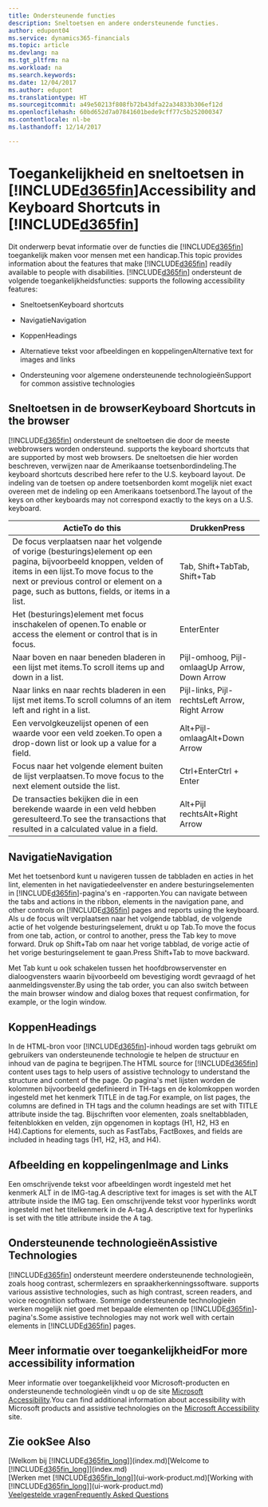 ```yaml
---
title: Ondersteunende functies
description: Sneltoetsen en andere ondersteunende functies.
author: edupont04
ms.service: dynamics365-financials
ms.topic: article
ms.devlang: na
ms.tgt_pltfrm: na
ms.workload: na
ms.search.keywords: 
ms.date: 12/04/2017
ms.author: edupont
ms.translationtype: HT
ms.sourcegitcommit: a49e50213f808fb72b43dfa22a34833b306ef12d
ms.openlocfilehash: 60bd652d7a07841601bede9cff77c5b252000347
ms.contentlocale: nl-be
ms.lasthandoff: 12/14/2017

---
```

# <a name="accessibility-and-keyboard-shortcuts-in-included365finincludesd365finmdmd"></a><span data-ttu-id="b575d-103">Toegankelijkheid en sneltoetsen in [!INCLUDE[d365fin](includes/d365fin_md.md)]</span><span class="sxs-lookup"><span data-stu-id="b575d-103">Accessibility and Keyboard Shortcuts in [!INCLUDE[d365fin](includes/d365fin_md.md)]</span></span>
<span data-ttu-id="b575d-104">Dit onderwerp bevat informatie over de functies die [!INCLUDE[d365fin](includes/d365fin_md.md)] toegankelijk maken voor mensen met een handicap.</span><span class="sxs-lookup"><span data-stu-id="b575d-104">This topic provides information about the features that make [!INCLUDE[d365fin](includes/d365fin_md.md)] readily available to people with disabilities.</span></span> [!INCLUDE[d365fin](includes/d365fin_md.md)]<span data-ttu-id="b575d-105"> ondersteunt de volgende toegankelijkheidsfuncties:</span><span class="sxs-lookup"><span data-stu-id="b575d-105"> supports the following accessibility features:</span></span>  

-   <span data-ttu-id="b575d-106">Sneltoetsen</span><span class="sxs-lookup"><span data-stu-id="b575d-106">Keyboard shortcuts</span></span>  

-   <span data-ttu-id="b575d-107">Navigatie</span><span class="sxs-lookup"><span data-stu-id="b575d-107">Navigation</span></span>  

-   <span data-ttu-id="b575d-108">Koppen</span><span class="sxs-lookup"><span data-stu-id="b575d-108">Headings</span></span>  

-   <span data-ttu-id="b575d-109">Alternatieve tekst voor afbeeldingen en koppelingen</span><span class="sxs-lookup"><span data-stu-id="b575d-109">Alternative text for images and links</span></span>  

-   <span data-ttu-id="b575d-110">Ondersteuning voor algemene ondersteunende technologieën</span><span class="sxs-lookup"><span data-stu-id="b575d-110">Support for common assistive technologies</span></span>  

##  <a name="Keyboard"></a> <span data-ttu-id="b575d-111">Sneltoetsen in de browser</span><span class="sxs-lookup"><span data-stu-id="b575d-111">Keyboard Shortcuts in the browser</span></span>
 [!INCLUDE[d365fin](includes/d365fin_md.md)]<span data-ttu-id="b575d-112"> ondersteunt de sneltoetsen die door de meeste webbrowsers worden ondersteund.</span><span class="sxs-lookup"><span data-stu-id="b575d-112"> supports the keyboard shortcuts that are supported by most web browsers.</span></span> <span data-ttu-id="b575d-113">De sneltoetsen die hier worden beschreven, verwijzen naar de Amerikaanse toetsenbordindeling.</span><span class="sxs-lookup"><span data-stu-id="b575d-113">The keyboard shortcuts described here refer to the U.S. keyboard layout.</span></span> <span data-ttu-id="b575d-114">De indeling van de toetsen op andere toetsenborden komt mogelijk niet exact overeen met de indeling op een Amerikaans toetsenbord.</span><span class="sxs-lookup"><span data-stu-id="b575d-114">The layout of the keys on other keyboards may not correspond exactly to the keys on a U.S. keyboard.</span></span>  

|<span data-ttu-id="b575d-115">Actie</span><span class="sxs-lookup"><span data-stu-id="b575d-115">To do this</span></span>|<span data-ttu-id="b575d-116">Drukken</span><span class="sxs-lookup"><span data-stu-id="b575d-116">Press</span></span>|  
|----------------|-----------|  
|<span data-ttu-id="b575d-117">De focus verplaatsen naar het volgende of vorige (besturings)element op een pagina, bijvoorbeeld knoppen, velden of items in een lijst.</span><span class="sxs-lookup"><span data-stu-id="b575d-117">To move focus to the next or previous control or element on a page, such as buttons, fields, or items in a list.</span></span>|<span data-ttu-id="b575d-118">Tab, Shift+Tab</span><span class="sxs-lookup"><span data-stu-id="b575d-118">Tab, Shift+Tab</span></span>|  
|<span data-ttu-id="b575d-119">Het (besturings)element met focus inschakelen of openen.</span><span class="sxs-lookup"><span data-stu-id="b575d-119">To enable or access the element or control that is in focus.</span></span>|<span data-ttu-id="b575d-120">Enter</span><span class="sxs-lookup"><span data-stu-id="b575d-120">Enter</span></span>|  
|<span data-ttu-id="b575d-121">Naar boven en naar beneden bladeren in een lijst met items.</span><span class="sxs-lookup"><span data-stu-id="b575d-121">To scroll items up and down in a list.</span></span>|<span data-ttu-id="b575d-122">Pijl-omhoog, Pijl-omlaag</span><span class="sxs-lookup"><span data-stu-id="b575d-122">Up Arrow, Down Arrow</span></span>|  
|<span data-ttu-id="b575d-123">Naar links en naar rechts bladeren in een lijst met items.</span><span class="sxs-lookup"><span data-stu-id="b575d-123">To scroll columns of an item left and right in a list.</span></span>|<span data-ttu-id="b575d-124">Pijl-links, Pijl-rechts</span><span class="sxs-lookup"><span data-stu-id="b575d-124">Left Arrow, Right Arrow</span></span>|  
|<span data-ttu-id="b575d-125">Een vervolgkeuzelijst openen of een waarde voor een veld zoeken.</span><span class="sxs-lookup"><span data-stu-id="b575d-125">To open a drop-down list or look up a value for a field.</span></span>|<span data-ttu-id="b575d-126">Alt+Pijl-omlaag</span><span class="sxs-lookup"><span data-stu-id="b575d-126">Alt+Down Arrow</span></span>|  
|<span data-ttu-id="b575d-127">Focus naar het volgende element buiten de lijst verplaatsen.</span><span class="sxs-lookup"><span data-stu-id="b575d-127">To move focus to the next element outside the list.</span></span>|<span data-ttu-id="b575d-128">Ctrl+Enter</span><span class="sxs-lookup"><span data-stu-id="b575d-128">Ctrl + Enter</span></span>|  
|<span data-ttu-id="b575d-129">De transacties bekijken die in een berekende waarde in een veld hebben geresulteerd.</span><span class="sxs-lookup"><span data-stu-id="b575d-129">To see the transactions that resulted in a calculated value in a field.</span></span>|<span data-ttu-id="b575d-130">Alt+Pijl rechts</span><span class="sxs-lookup"><span data-stu-id="b575d-130">Alt+Right Arrow</span></span>|  

##  <a name="Navigation"></a> <span data-ttu-id="b575d-131">Navigatie</span><span class="sxs-lookup"><span data-stu-id="b575d-131">Navigation</span></span>  
 <span data-ttu-id="b575d-132">Met het toetsenbord kunt u navigeren tussen de tabbladen en acties in het lint, elementen in het navigatiedeelvenster en andere besturingselementen in [!INCLUDE[d365fin](includes/d365fin_md.md)]-pagina's en -rapporten.</span><span class="sxs-lookup"><span data-stu-id="b575d-132">You can navigate between the tabs and actions in the ribbon, elements in the navigation pane, and other controls on [!INCLUDE[d365fin](includes/d365fin_md.md)] pages and reports using the keyboard.</span></span> <span data-ttu-id="b575d-133">Als u de focus wilt verplaatsen naar het volgende tabblad, de volgende actie of het volgende besturingselement, drukt u op Tab.</span><span class="sxs-lookup"><span data-stu-id="b575d-133">To move the focus from one tab, action, or control to another, press the Tab key to move forward.</span></span> <span data-ttu-id="b575d-134">Druk op Shift+Tab om naar het vorige tabblad, de vorige actie of het vorige besturingselement te gaan.</span><span class="sxs-lookup"><span data-stu-id="b575d-134">Press Shift+Tab to move backward.</span></span>  

 <span data-ttu-id="b575d-135">Met Tab kunt u ook schakelen tussen het hoofdbrowservenster en dialoogvensters waarin bijvoorbeeld om bevestiging wordt gevraagd of het aanmeldingsvenster.</span><span class="sxs-lookup"><span data-stu-id="b575d-135">By using the tab order, you can also switch between the main browser window and dialog boxes that request confirmation, for example, or the login window.</span></span>  

##  <a name="Headings"></a> <span data-ttu-id="b575d-136">Koppen</span><span class="sxs-lookup"><span data-stu-id="b575d-136">Headings</span></span>  
 <span data-ttu-id="b575d-137">In de HTML-bron voor [!INCLUDE[d365fin](includes/d365fin_md.md)]-inhoud worden tags gebruikt om gebruikers van ondersteunende technologie te helpen de structuur en inhoud van de pagina te begrijpen.</span><span class="sxs-lookup"><span data-stu-id="b575d-137">The HTML source for [!INCLUDE[d365fin](includes/d365fin_md.md)] content uses tags to help users of assistive technology to understand the structure and content of the page.</span></span> <span data-ttu-id="b575d-138">Op pagina's met lijsten worden de kolommen bijvoorbeeld gedefinieerd in TH-tags en de kolomkoppen worden ingesteld met het kenmerk TITLE in de tag.</span><span class="sxs-lookup"><span data-stu-id="b575d-138">For example, on list pages, the columns are defined in TH tags and the column headings are set with TITLE attribute inside the tag.</span></span> <span data-ttu-id="b575d-139">Bijschriften voor elementen, zoals sneltabbladen, feitenblokken en velden, zijn opgenomen in koptags (H1, H2, H3 en H4).</span><span class="sxs-lookup"><span data-stu-id="b575d-139">Captions for elements, such as FastTabs, FactBoxes, and fields are included in heading tags (H1, H2, H3, and H4).</span></span>  

##  <a name="Images"></a> <span data-ttu-id="b575d-140">Afbeelding en koppelingen</span><span class="sxs-lookup"><span data-stu-id="b575d-140">Image and Links</span></span>  
 <span data-ttu-id="b575d-141">Een omschrijvende tekst voor afbeeldingen wordt ingesteld met het kenmerk ALT in de IMG-tag.</span><span class="sxs-lookup"><span data-stu-id="b575d-141">A descriptive text for images is set with the ALT attribute inside the IMG tag.</span></span> <span data-ttu-id="b575d-142">Een omschrijvende tekst voor hyperlinks wordt ingesteld met het titelkenmerk in de A-tag.</span><span class="sxs-lookup"><span data-stu-id="b575d-142">A descriptive text for hyperlinks is set with the title attribute inside the A tag.</span></span>  

##  <a name="AssistiveTech"></a> <span data-ttu-id="b575d-143">Ondersteunende technologieën</span><span class="sxs-lookup"><span data-stu-id="b575d-143">Assistive Technologies</span></span>  
[!INCLUDE[d365fin](includes/d365fin_md.md)]<span data-ttu-id="b575d-144"> ondersteunt meerdere ondersteunende technologieën, zoals hoog contrast, schermlezers en spraakherkenningssoftware.</span><span class="sxs-lookup"><span data-stu-id="b575d-144"> supports various assistive technologies, such as high contrast, screen readers, and voice recognition software.</span></span> <span data-ttu-id="b575d-145">Sommige ondersteunende technologieën werken mogelijk niet goed met bepaalde elementen op [!INCLUDE[d365fin](includes/d365fin_md.md)]-pagina's.</span><span class="sxs-lookup"><span data-stu-id="b575d-145">Some assistive technologies may not work well with certain elements in [!INCLUDE[d365fin](includes/d365fin_md.md)] pages.</span></span>  

## <a name="for-more-accessibility-information"></a><span data-ttu-id="b575d-146">Meer informatie over toegankelijkheid</span><span class="sxs-lookup"><span data-stu-id="b575d-146">For more accessibility information</span></span>  
<span data-ttu-id="b575d-147">Meer informatie over toegankelijkheid voor Microsoft-producten en ondersteunende technologieën vindt u op de site [Microsoft Accessibility](http://go.microsoft.com/fwlink/?LinkId=262160).</span><span class="sxs-lookup"><span data-stu-id="b575d-147">You can find additional information about accessibility with Microsoft products and assistive technologies on the [Microsoft Accessibility](http://go.microsoft.com/fwlink/?LinkId=262160) site.</span></span>

## <a name="see-also"></a><span data-ttu-id="b575d-148">Zie ook</span><span class="sxs-lookup"><span data-stu-id="b575d-148">See Also</span></span>
<span data-ttu-id="b575d-149">[Welkom bij [!INCLUDE[d365fin_long](includes/d365fin_long_md.md)]](index.md)</span><span class="sxs-lookup"><span data-stu-id="b575d-149">[Welcome to [!INCLUDE[d365fin_long](includes/d365fin_long_md.md)]](index.md)</span></span>  
<span data-ttu-id="b575d-150">[Werken met [!INCLUDE[d365fin_long](includes/d365fin_long_md.md)]](ui-work-product.md)</span><span class="sxs-lookup"><span data-stu-id="b575d-150">[Working with [!INCLUDE[d365fin_long](includes/d365fin_long_md.md)]](ui-work-product.md)</span></span>  
[<span data-ttu-id="b575d-151">Veelgestelde vragen</span><span class="sxs-lookup"><span data-stu-id="b575d-151">Frequently Asked Questions</span></span>](across-faq.md)  

